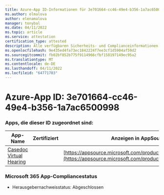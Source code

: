 ```yaml
---
title: Azure-App ID-Informationen für 3e701664-cc46-49e4-b356-1a7ac6500998
ms.author: elmalova
author: elenamalova
manager: tonybal
ms.date: 04/11/2022
ms.topic: article
ms.service: attestation
certification_type: attested
description: Alle verfügbaren Sicherheits- und Complianceinformationen für 3e701664-cc46-49e4-b356-1a7ac6500998.
ms.openlocfilehash: 9e435ed4fa73ec1842224f7ee3cf1d5904af59d2
ms.sourcegitcommit: fb02bf852b775f9114966cfbf158197149ec95a2
ms.translationtype: MT
ms.contentlocale: de-DE
ms.lasthandoff: 04/11/2022
ms.locfileid: "64771703"
---
```

# <a name="azure-app-id-3e701664-cc46-49e4-b356-1a7ac6500998"></a>Azure-App ID: 3e701664-cc46-49e4-b356-1a7ac6500998


### <a name="apps-associated-with-this-id"></a>Apps, die dieser ID zugeordnet sind:
| **App-Name** | **Zertifiziert** | **Anzeigen in AppSource** |
|--------------|---------------|-----------------------|
| [Casedoc Virtual Hearing](../forward/WA200003164.md) |  | [https://appsource.microsoft.com/product/office/WA200003164](https://appsource.microsoft.com/product/office/WA200003164) |

### <a name="microsoft-365-app-compliance-status"></a>Microsoft 365 App-Compliancestatus
- Herausgebernachweisstatus: Abgeschlossen

